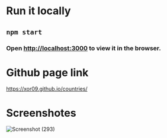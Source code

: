 
# Run it locally
## `npm start`
### Open [http://localhost:3000](http://localhost:3000) to view it in the browser.



# Github page link
https://xor09.github.io/countries/



# Screenshotes
![Screenshot (293)](https://user-images.githubusercontent.com/70262740/120896650-1fe15600-c640-11eb-9a05-0ccbef632474.png)







